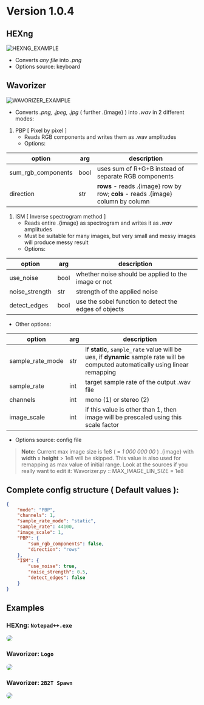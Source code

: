 # Version 1.0.4

## HEXng

![HEXNG_EXAMPLE](Examples/Hexng_1.png)

- Converts _any file_ into _.png_
- Options source: keyboard

## Wavorizer

![WAVORIZER_EXAMPLE](Examples/Wavorizer_1.png)

- Converts _.png, .jpeg, .jpg_ ( further .{image} ) into _.wav_ in 2 different modes:
1.  PBP [ Pixel by pixel ]
    - Reads RGB components and writes them as .wav amplitudes
    - Options: 
      
option             | arg  | description
-------------------|------|------------
sum_rgb_components | bool | uses sum of R+G+B instead of separate RGB components
direction          | str  | **rows** - reads .{image} row by row; **cols** - reads .{image} column by column 

1. ISM [ Inverse spectrogram method ]
    - Reads entire .{image} as spectrogram and writes it as _.wav_ amplitudes
    - Must be suitable for many images, but very small and messy images will produce messy result
    - Options: 

option         | arg  | description
---------------|------|------------
use_noise      | bool | whether noise should be applied to the image or not
noise_strength | str  | strength of the applied noise
detect_edges   | bool | use the sobel function to detect the edges of objects
 
- Other options:

option             | arg  | description
-------------------|------|------------
sample_rate_mode   | str  | if **static**, `sample_rate` value will be ues, if **dynamic** sample rate will be computed automatically using linear remapping
sample_rate        | int  | target sample rate of the output .wav file
channels           | int  | mono (1) or stereo (2)
image_scale        | int  | if this value is other than 1, then image will be prescaled using this scale factor

- Options source: config file

> **Note:**
> Current max image size is 1e8 ( =  _1 000 000 00_ )
> .{image} with **width** x **height** > 1e8 will be skipped.
> This value is also used for remapping as max value of initial range.
> Look at the sources if you really want to edit it:
> Wavorizer.py :: MAX_IMAGE_LIN_SIZE = 1e8

## Complete config structure ( Default values ):
``` JSON
{
    "mode": "PBP",
    "channels": 1,
    "sample_rate_mode": "static",
    "sample_rate": 44100,
    "image_scale": 1,
    "PBP": {
        "sum_rgb_components": false,
        "direction": "rows"
    },
    "ISM": {
        "use_noise": true,
        "noise_strength": 0.5,
        "detect_edges": false
    }
}
```

## Examples

### HEXng: `Notepad++.exe`
<img src="Examples/notepad++.exe.png" style="border-radius: 32px"> 

### Wavorizer: `Logo`
<img src="Examples/Logo_Both.png" style="border-radius: 32px"> 

### Wavorizer: `2B2T Spawn`
<img src="Examples/2B2T.png" style="border-radius: 32px"> 
